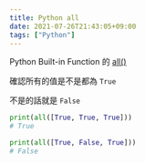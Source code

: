 ```yaml
---
title: Python all
date: 2021-07-26T21:43:05+09:00
tags: ["Python"]
---
```

Python Built-in Function 的 [all()](https://docs.python.org/3/library/functions.html#all)

確認所有的值是不是都為 `True`

不是的話就是 `False`

```python
print(all([True, True, True]))
# True

print(all([True, False, True]))
# False
```
